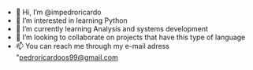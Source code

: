 - 👋 Hi, I’m @impedroricardo
- 👀 I’m interested in learning Python 
- 🌱 I’m currently learning Analysis and systems development
- 💞️ I’m looking to collaborate on projects that have this type of language
- 📫 You can reach me through my e-mail adress "pedroricardoos99@gmail.com        
